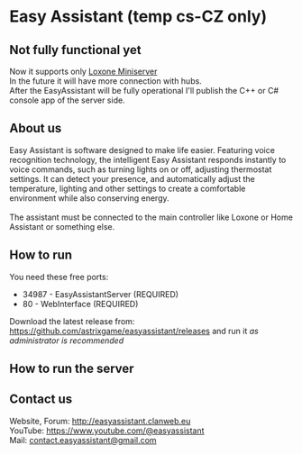 # Easy Assistant (temp cs-CZ only)
<h2>Not fully functional yet</h2>Now it supports only <a href="https://www.loxone.com/">Loxone Miniserver</a><br>
In the future it will have more connection with hubs.<br>
After the EasyAssistant will be fully operational I'll publish the C++ or C# console app of the server side.
<h2>About us</h2>
Easy Assistant is software designed to make life easier. Featuring voice recognition technology, the intelligent Easy Assistant responds instantly to voice commands, such as turning lights on or off, adjusting thermostat settings. It can detect your presence, and automatically adjust the temperature, lighting and other settings to create a comfortable environment while also conserving energy.<br><br>The assistant must be connected to the main controller like Loxone or Home Assistant or something else.

<h2>How to run</h2>
You need these free ports: <ul><li>34987 - EasyAssistantServer (REQUIRED)</li><li>80 - WebInterface (REQUIRED)</li></ul>
Download the latest release from: <a href="https://github.com/astrixgame/easy-assistant/releases">https://github.com/astrixgame/easyassistant/releases</a> and run it <i>as administrator is recommended</i>
<h2>How to run the server</h2>

<h2>Contact us</h2>
Website, Forum: <a href="http://easyassistant.clanweb.eu/home/">http://easyassistant.clanweb.eu</a><br>
YouTube: <a href="https://www.youtube.com/@easyassistant">https://www.youtube.com/@easyassistant</a><br>
Mail: <a href="mailto:contact.easyassistant@gmail.com">contact.easyassistant@gmail.com</a>
